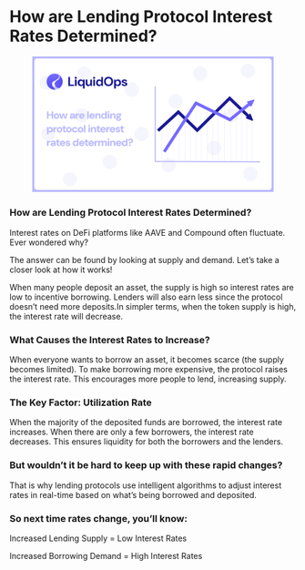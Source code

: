 # How are Lending Protocol Interest Rates Determined?

<figure><img src=".gitbook/assets/interest rates.png" alt=""><figcaption></figcaption></figure>

### How are Lending Protocol Interest Rates Determined?

Interest rates on DeFi platforms like AAVE and Compound often fluctuate. Ever wondered why?

The answer can be found by looking at supply and demand. Let’s take a closer look at how it works!

When many people deposit an asset, the supply is high so interest rates are low to incentive borrowing. Lenders will also earn less since the protocol doesn’t need more deposits.In simpler terms, when the token supply is high, the interest rate will decrease.

### What Causes the Interest Rates to Increase?

When everyone wants to borrow an asset, it becomes scarce (the supply becomes limited). To make borrowing more expensive, the protocol raises the interest rate. This encourages more people to lend, increasing supply.

### The Key Factor: Utilization Rate

When the majority of the deposited funds are borrowed, the interest rate increases. When there are only a few borrowers, the interest rate decreases. This ensures liquidity for both the borrowers and the lenders.

### But wouldn’t it be hard to keep up with these rapid changes?

That is why lending protocols use intelligent algorithms to adjust interest rates in real-time based on what’s being borrowed and deposited.

### So next time rates change, you’ll know:

Increased Lending Supply = Low Interest Rates

Increased Borrowing Demand = High Interest Rates
